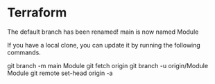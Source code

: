 # Terraform

The default branch has been renamed!
main is now named Module

If you have a local clone, you can update it by running the following commands.

git branch -m main Module
git fetch origin
git branch -u origin/Module Module
git remote set-head origin -a
